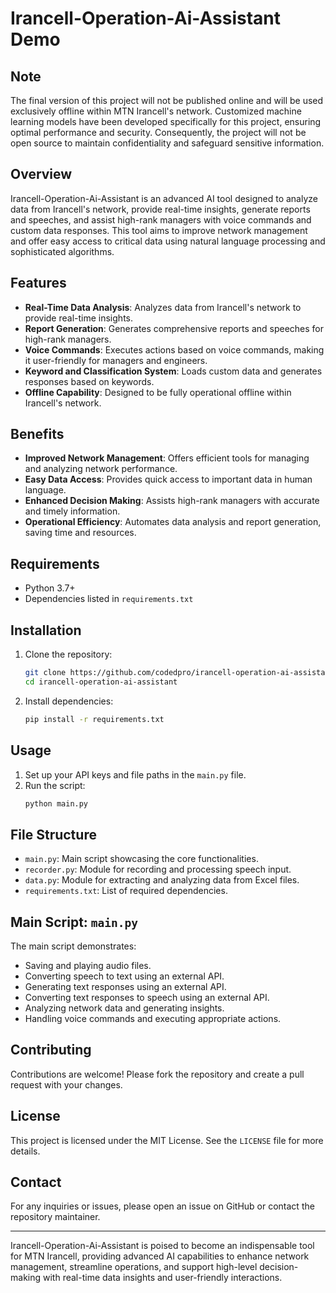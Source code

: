 # Irancell-Operation-Ai-Assistant Demo

## Note
The final version of this project will not be published online and will be used exclusively offline within MTN Irancell's network. Customized machine learning models have been developed specifically for this project, ensuring optimal performance and security. Consequently, the project will not be open source to maintain confidentiality and safeguard sensitive information.

## Overview
Irancell-Operation-Ai-Assistant is an advanced AI tool designed to analyze data from Irancell's network, provide real-time insights, generate reports and speeches, and assist high-rank managers with voice commands and custom data responses. This tool aims to improve network management and offer easy access to critical data using natural language processing and sophisticated algorithms.

## Features
- **Real-Time Data Analysis**: Analyzes data from Irancell's network to provide real-time insights.
- **Report Generation**: Generates comprehensive reports and speeches for high-rank managers.
- **Voice Commands**: Executes actions based on voice commands, making it user-friendly for managers and engineers.
- **Keyword and Classification System**: Loads custom data and generates responses based on keywords.
- **Offline Capability**: Designed to be fully operational offline within Irancell's network.

## Benefits
- **Improved Network Management**: Offers efficient tools for managing and analyzing network performance.
- **Easy Data Access**: Provides quick access to important data in human language.
- **Enhanced Decision Making**: Assists high-rank managers with accurate and timely information.
- **Operational Efficiency**: Automates data analysis and report generation, saving time and resources.

## Requirements
- Python 3.7+
- Dependencies listed in `requirements.txt`

## Installation
1. Clone the repository:
   ```bash
   git clone https://github.com/codedpro/irancell-operation-ai-assistant.git
   cd irancell-operation-ai-assistant
   ```

2. Install dependencies:
   ```bash
   pip install -r requirements.txt
   ```

## Usage
1. Set up your API keys and file paths in the `main.py` file.
2. Run the script:
   ```bash
   python main.py
   ```

## File Structure
- `main.py`: Main script showcasing the core functionalities.
- `recorder.py`: Module for recording and processing speech input.
- `data.py`: Module for extracting and analyzing data from Excel files.
- `requirements.txt`: List of required dependencies.

## Main Script: `main.py`
The main script demonstrates:
- Saving and playing audio files.
- Converting speech to text using an external API.
- Generating text responses using an external API.
- Converting text responses to speech using an external API.
- Analyzing network data and generating insights.
- Handling voice commands and executing appropriate actions.

## Contributing
Contributions are welcome! Please fork the repository and create a pull request with your changes.

## License
This project is licensed under the MIT License. See the `LICENSE` file for more details.

## Contact
For any inquiries or issues, please open an issue on GitHub or contact the repository maintainer.

---

Irancell-Operation-Ai-Assistant is poised to become an indispensable tool for MTN Irancell, providing advanced AI capabilities to enhance network management, streamline operations, and support high-level decision-making with real-time data insights and user-friendly interactions.
